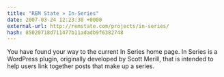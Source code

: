 ```yaml
---
title: "REM State » In-Series"
date: 2007-03-24 12:23:30 +0000
external-url: http://remstate.com/projects/in-series/
hash: 85020718d711477b11adadb9f6382748
---
```


You have found your way to the current In Series home page. In Series is a WordPress plugin, originally developed by Scott Merill, that is intended to help users link together posts that make up a series.
